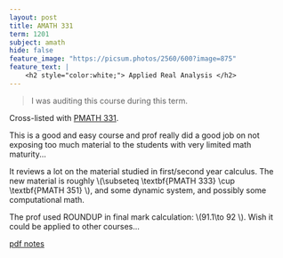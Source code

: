 ```yaml
---
layout: post
title: AMATH 331
term: 1201
subject: amath
hide: false
feature_image: "https://picsum.photos/2560/600?image=875"
feature_text: |
    <h2 style="color:white;"> Applied Real Analysis </h2>
---
```



 > I was auditing this course during this term.

Cross-listed with [PMATH 331](/20-01/PMATH331/).

This is a good and easy course and prof really did a good job on not exposing too much material to the students with very limited math maturity...

It reviews a lot on the material studied in first/second year calculus. The new material is roughly &#92;(\subseteq \textbf{PMATH 333} \cup \textbf{PMATH 351} &#92;), and some dynamic system, and possibly some computational math.

The prof used ROUNDUP in final mark calculation: &#92;(91.1\to 92 &#92;). Wish it could be applied to other courses...

[pdf notes](/pdfs/1201/amath331.pdf)
